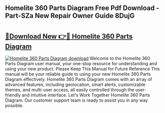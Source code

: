## Homelite 360 Parts Diagram Free Pdf Download - Part-SZa New Repair Owner Guide 8DujG

# <h2><a href="http://dfon5nq.blite.top/?on=Homelite+360+Parts+Diagram">🔗Download New 👉🔴 Homelite 360 Parts Diagram</a></h2>

[![Homelite 360 Parts Diagram download](https://i.imgur.com/lujVjoI.png)](http://dfon5nq.blite.top/?on=Homelite+360+Parts+Diagram)
Welcome to the Homelite 360 Parts Diagram user manual, your one-stop resource for understanding and using your new product. Please Keep This Manual for Future Reference This manual will be your reliable guide to using your new Homelite 360 Parts Diagram effectively. Homelite 360 Parts Diagram comes with an array of advanced features, including geolocation, smart alerts, customizable themes, and multi-user access, all easily controlled through the user-friendly and intuitive interface. Let's Work Together Homelite 360 Parts Diagram. Our customer support team is ready to assist you in any way possible.
